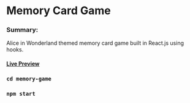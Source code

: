 <h1>Memory Card Game</h1>

<h3>Summary:</h3>

Alice in Wonderland themed memory card game built in React.js using hooks.


<a href="https://nickmagidson.github.io/memory-game/"><h4>Live Preview</h4></a>

### `cd memory-game`

### `npm start`

